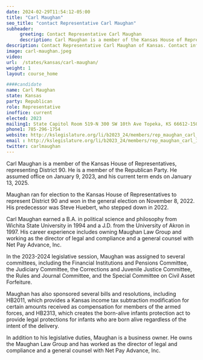 ```yaml
---
date: 2024-02-29T11:54:12-05:00
title: "Carl Maughan"
seo_title: "contact Representative Carl Maughan"
subheader:
     greeting: Contact Representative Carl Maughan
     description: Carl Maughan is a member of the Kansas House of Representatives, representing District 90. He is a member of the Republican Party. He assumed office on January 9, 2023, and his current term ends on January 13, 2025.
description: Contact Representative Carl Maughan of Kansas. Contact information for Carl Maughan includes email address, phone number, and mailing address.
image: carl-maughan.jpeg
video:
url:  /states/kansas/carl-maughan/
weight: 1
layout: course_home

####candidate
name: Carl Maughan
state: Kansas
party: Republican
role: Representative
inoffice: current
elected: 2023
mailing1: State Capitol Room 519-N 300 SW 10th Ave Topeka, KS 66612-1504
phone1: 785-296-1754
website: http://kslegislature.org/li/b2023_24/members/rep_maughan_carl_1/
email : http://kslegislature.org/li/b2023_24/members/rep_maughan_carl_1/
twitter: carlmaughan
---
```


Carl Maughan is a member of the Kansas House of Representatives, representing District 90. He is a member of the Republican Party. He assumed office on January 9, 2023, and his current term ends on January 13, 2025.

Maughan ran for election to the Kansas House of Representatives to represent District 90 and won in the general election on November 8, 2022. His predecessor was Steve Huebert, who stepped down in 2022.

Carl Maughan earned a B.A. in political science and philosophy from Wichita State University in 1994 and a J.D. from the University of Akron in 1997. His career experience includes owning Maughan Law Group and working as the director of legal and compliance and a general counsel with Net Pay Advance, Inc.

In the 2023-2024 legislative session, Maughan was assigned to several committees, including the Financial Institutions and Pensions Committee, the Judiciary Committee, the Corrections and Juvenile Justice Committee, the Rules and Journal Committee, and the Special Committee on Civil Asset Forfeiture.

Maughan has also sponsored several bills and resolutions, including HB2011, which provides a Kansas income tax subtraction modification for certain amounts received as compensation for members of the armed forces, and HB2313, which creates the born-alive infants protection act to provide legal protections for infants who are born alive regardless of the intent of the delivery.

In addition to his legislative duties, Maughan is a business owner. He owns the Maughan Law Group and has worked as the director of legal and compliance and a general counsel with Net Pay Advance, Inc.
